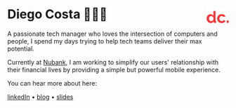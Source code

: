 #  Diego Costa 👨🏿‍💻  [<img src="https://github.com/diegocosta/diegocosta/blob/master/dcicon.png" width="50" align="right" />](https://diegocosta.com.br)

A passionate tech manager who loves the intersection of computers and people, I spend my days  trying to help tech teams deliver their max potential.

Currently at [Nubank](https://nu.bank), I am working to simplify our users' relationship with their financial lives by providing a simple but powerful mobile experience.

You can hear more about here:

[linkedIn](https://www.linkedin.com/in/diegoscosta/) • [blog](https://diegocosta.me) • [slides](https://slides.com/diegocosta)

